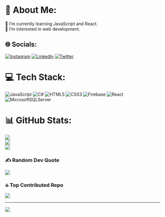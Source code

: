 # 💫 About Me:
🌱 I’m currently learning JavaScript and React.<br>👀 I’m interested in web development.


## 🌐 Socials:
[![Instagram](https://img.shields.io/badge/Instagram-%23E4405F.svg?logo=Instagram&logoColor=white)](https://instagram.com/isragosterit) [![LinkedIn](https://img.shields.io/badge/LinkedIn-%230077B5.svg?logo=linkedin&logoColor=white)](https://linkedin.com/in/isragösterit) [![Twitter](https://img.shields.io/badge/Twitter-%231DA1F2.svg?logo=Twitter&logoColor=white)](https://twitter.com/isragosterit) 

# 💻 Tech Stack:
![JavaScript](https://img.shields.io/badge/javascript-%23323330.svg?style=for-the-badge&logo=javascript&logoColor=%23F7DF1E) ![C#](https://img.shields.io/badge/c%23-%23239120.svg?style=for-the-badge&logo=c-sharp&logoColor=white) ![HTML5](https://img.shields.io/badge/html5-%23E34F26.svg?style=for-the-badge&logo=html5&logoColor=white) ![CSS3](https://img.shields.io/badge/css3-%231572B6.svg?style=for-the-badge&logo=css3&logoColor=white) ![Firebase](https://img.shields.io/badge/firebase-%23039BE5.svg?style=for-the-badge&logo=firebase) ![React](https://img.shields.io/badge/react-%2320232a.svg?style=for-the-badge&logo=react&logoColor=%2361DAFB) ![MicrosoftSQLServer](https://img.shields.io/badge/Microsoft%20SQL%20Sever-CC2927?style=for-the-badge&logo=microsoft%20sql%20server&logoColor=white)
# 📊 GitHub Stats:
![](https://github-readme-stats.vercel.app/api?username=isragosterit&theme=dark&hide_border=false&include_all_commits=false&count_private=false)<br/>
![](https://github-readme-streak-stats.herokuapp.com/?user=isragosterit&theme=dark&hide_border=false)<br/>
![](https://github-readme-stats.vercel.app/api/top-langs/?username=isragosterit&theme=dark&hide_border=false&include_all_commits=false&count_private=false&layout=compact)

### ✍️ Random Dev Quote
![](https://quotes-github-readme.vercel.app/api?type=horizontal&theme=tokyonight)

### 🔝 Top Contributed Repo
![](https://github-contributor-stats.vercel.app/api?username=isragosterit&limit=5&theme=tokyonight&combine_all_yearly_contributions=true)

---
[![](https://visitcount.itsvg.in/api?id=isragosterit&icon=9&color=11)](https://visitcount.itsvg.in)

<!-- Proudly created with GPRM ( https://gprm.itsvg.in ) -->

